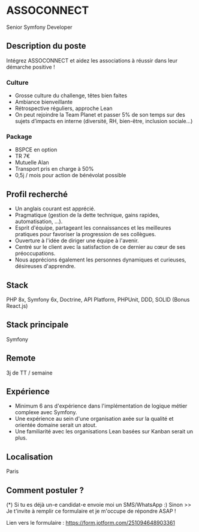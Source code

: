 # ASSOCONNECT
Senior Symfony Developer

## Description du poste
Intégrez ASSOCONNECT et aidez les associations à réussir dans leur démarche positive !

### Culture
- Grosse culture du challenge, têtes bien faites
- Ambiance bienveillante
- Rétrospective réguliers, approche Lean
- On peut rejoindre la Team Planet et passer 5% de son temps sur des sujets d’impacts en interne (diversité, RH, bien-être, inclusion sociale…)

### Package
- BSPCE en option
- TR 7€
- Mutuelle Alan
- Transport pris en charge à 50%
- 0,5j / mois pour action de bénévolat possible


## Profil recherché
- Un anglais courant est apprécié.
- Pragmatique (gestion de la dette technique, gains rapides, automatisation, …).
- Esprit d'équipe, partageant les connaissances et les meilleures pratiques pour favoriser la progression de ses collègues.
- Ouverture à l'idée de diriger une équipe à l'avenir.
- Centré sur le client avec la satisfaction de ce dernier au cœur de ses préoccupations.
- Nous apprécions également les personnes dynamiques et curieuses, désireuses d'apprendre.

## Stack
PHP 8x, Symfony 6x, Doctrine, API Platform, PHPUnit, DDD, SOLID (Bonus React.js)

## Stack principale
Symfony

## Remote
3j de TT / semaine

## Expérience
- Minimum 6 ans d'expérience dans l'implémentation de logique métier complexe avec Symfony.
- Une expérience au sein d'une organisation axée sur la qualité et orientée domaine serait un atout.
- Une familiarité avec les organisations Lean basées sur Kanban serait un plus.

## Localisation
Paris

## Comment postuler ?
(*) Si tu es déjà un-e candidat-e envoie moi un SMS/WhatsApp :)
Sinon >> Je t'invite à remplir ce formulaire et je m'occupe de répondre ASAP !

Lien vers le formulaire : https://form.jotform.com/251094648903361
